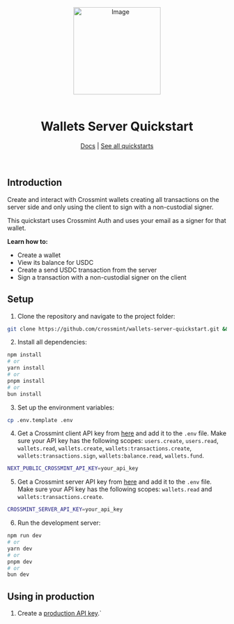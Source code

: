 

<div align="center">
<img width="200" alt="Image" src="https://github.com/user-attachments/assets/8b617791-cd37-4a5a-8695-a7c9018b7c70" />
<br>
<br>
<h1>Wallets Server Quickstart</h1>

<div align="center">
<a href="https://docs.crossmint.com/introduction/platform/wallets">Docs</a> | <a href="https://github.com/crossmint">See all quickstarts</a>
</div>

<br>
<br>
</div>

## Introduction
Create and interact with Crossmint wallets creating all transactions on the server side and only using the client to sign with a non-custodial signer.

This quickstart uses Crossmint Auth and uses your email as a signer for that wallet.

**Learn how to:**
- Create a wallet
- View its balance for USDC
- Create a send USDC transaction from the server
- Sign a transaction with a non-custodial signer on the client

## Setup
1. Clone the repository and navigate to the project folder:
```bash
git clone https://github.com/crossmint/wallets-server-quickstart.git && cd wallets-server-quickstart
```

2. Install all dependencies:
```bash
npm install
# or
yarn install
# or
pnpm install
# or
bun install
```

3. Set up the environment variables:
```bash
cp .env.template .env
```

4. Get a Crossmint client API key from [here](https://docs.crossmint.com/introduction/platform/api-keys/client-side) and add it to the `.env` file. Make sure your API key has the following scopes: `users.create`, `users.read`, `wallets.read`, `wallets.create`, `wallets:transactions.create`, `wallets:transactions.sign`, `wallets:balance.read`, `wallets.fund`.
```bash
NEXT_PUBLIC_CROSSMINT_API_KEY=your_api_key
```

5. Get a Crossmint server API key from [here](https://docs.crossmint.com/introduction/platform/api-keys/server-side) and add it to the `.env` file. Make sure your API key has the following scopes: `wallets.read` and `wallets:transactions.create`.
```bash
CROSSMINT_SERVER_API_KEY=your_api_key
```

6. Run the development server:
```bash
npm run dev
# or
yarn dev
# or
pnpm dev
# or
bun dev
```

## Using in production
1. Create a [production API key](https://docs.crossmint.com/introduction/platform/api-keys/client-side).`
